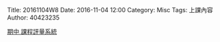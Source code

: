 Title: 20161104W8
Date: 2016-11-04 12:00
Category: Misc
Tags: 上課內容
Author: 40423235
<!-- PELICAN_END_SUMMARY -->
<p><a href="http://pygroup-ag100.rhcloud.com">期中 課程評量系統</a></p>